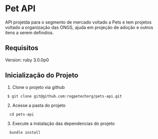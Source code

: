 # Pet API

API projetda para o segmento de mercado voltado a Pets e tem projetos voltado a organização das ONGS, ajuda
em projeção de adoção e outros itens a serem defindios.

## Requisitos

Version: ruby 3.0.0p0

## Inicialização do Projeto


1. Clone o projeto via github

```
 $ git clone git@github.com:rogpetechorg/pets-api.git
```

2. Acesse a pasta do projeto

```
  cd pets-api
```

3. Execute a instalação das dependencias do projeto

```
  bundle install
```
